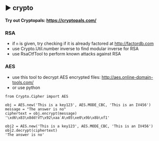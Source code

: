 ## ► crypto

#### Try out Cryptopals: https://cryptopals.com/

### RSA

- if ```n``` is given, try checking if it is already factored at http://factordb.com
- use Crypto.Util.number inverse to find modular inverse for RSA
- use RsaCtfTool to perform known attacks against RSA

### AES
- use this tool to decrypt AES encrypted files: http://aes.online-domain-tools.com/
- or use python
```
from Crypto.Cipher import AES

obj = AES.new('This is a key123', AES.MODE_CBC, 'This is an IV456')
message = "The answer is no"
ciphertext = obj.encrypt(message)
'\xd6\x83\x8dd!VT\x92\xaa`A\x05\xe0\x9b\x8b\xf1'

obj2 = AES.new('This is a key123', AES.MODE_CBC, 'This is an IV456')
obj2.decrypt(ciphertext)
'The answer is no'
```
